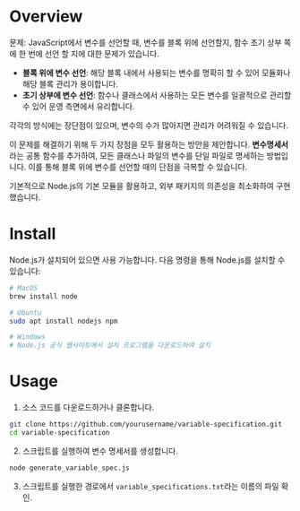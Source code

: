 

# Overview
문제: JavaScript에서 변수를 선언할 때, 변수를 블록 위에 선언할지, 함수 초기 상부 쪽에 한 번에 선언 할 지에 대한 문제가 있습니다.

- **블록 위에 변수 선언**: 해당 블록 내에서 사용되는 변수를 명확히 할 수 있어 모듈화나 해당 블록 관리가 용이합니다.
- **초기 상부에 변수 선언**: 함수나 클래스에서 사용하는 모든 변수를 일괄적으로 관리할 수 있어 운영 측면에서 유리합니다.

각각의 방식에는 장단점이 있으며, 변수의 수가 많아지면 관리가 어려워질 수 있습니다.

이 문제를 해결하기 위해 두 가지 장점을 모두 활용하는 방안을 제안합니다. **변수명세서**라는 공통 함수를 추가하여, 모든 클래스나 파일의 변수를 단일 파일로 명세하는 방법입니다. 이를 통해 블록 위에 변수를 선언할 때의 단점을 극복할 수 있습니다.

기본적으로 Node.js의 기본 모듈을 활용하고, 외부 패키지의 의존성을 최소화하여 구현했습니다.



# Install
Node.js가 설치되어 있으면 사용 가능합니다. 다음 명령을 통해 Node.js를 설치할 수 있습니다:
```sh
# MacOS
brew install node

# Ubuntu
sudo apt install nodejs npm

# Windows
# Node.js 공식 웹사이트에서 설치 프로그램을 다운로드하여 설치
```


# Usage
1. 소스 코드를 다운로드하거나 클론합니다.
```sh
git clone https://github.com/yourusername/variable-specification.git
cd variable-specification

```

2. 스크립트를 실행하여 변수 명세서를 생성합니다.
```sh
node generate_variable_spec.js
```

3. 스크립트를 실행한 경로에서 `variable_specifications.txt`라는 이름의 파일 확인.